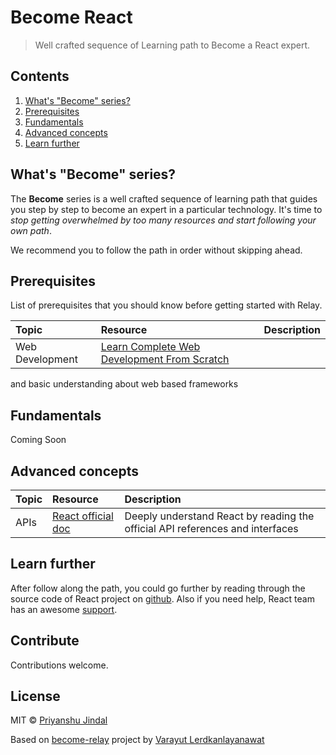 # Become React
> Well crafted sequence of Learning path to Become a React expert.

## Contents

1. [What's "Become" series?](#whats-become-series)
2. [Prerequisites](#prerequisites)
3. [Fundamentals](#fundamentals)
4. [Advanced concepts](#advanced-concepts)
5. [Learn further](#learn-further)

## What's "Become" series?
The **Become** series is a well crafted sequence of learning path that guides you step by step to become an expert in a particular technology. It's time to *stop getting overwhelmed by too many resources and start following your own path*.

We recommend you to follow the path in order without skipping ahead.

## Prerequisites

List of prerequisites that you should know before getting started with Relay.

Topic                   | Resource                                                                                                                             | Description
:--                     | :--                                                                                                                                  | :--
Web Development         | [Learn Complete Web Development From Scratch](https://www.youtube.com/playlist?list=PLDmvslp_VR0xGQwgn65N8XavMDLBBaxV2)              |

and basic understanding about web based frameworks

## Fundamentals

Coming Soon

## Advanced concepts

Topic          | Resource                                                     | Description
:--            | :--                                                          | :--
APIs           | [React official doc](https://facebook.github.io/react/docs)  | Deeply understand React by reading the official API references and interfaces

## Learn further

After follow along the path, you could go further by reading through the source code of React project on [github](https://github.com/facebook/react). Also if you need help, React team has an awesome [support](https://facebook.github.io/react/support.html).

## Contribute

Contributions welcome.

## License


MIT © [Priyanshu Jindal](https://github.com/prijindal)

Based on [become-relay](https://github.com/lvarayut/become-relay) project by [Varayut Lerdkanlayanawat](https://github.com/lvarayut)
